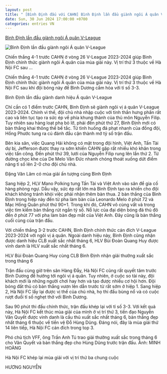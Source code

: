 ```yaml
---
layout: post
title: " [Bình Định đấu với CAHN] Bình Định lần đầu giành ngôi Á quân V-League"
date: Sun, 30 Jun 2024 17:00:00 +0700
categories: entries VN
---
```

[Bình Định lần đầu giành ngôi Á quân V-League](https://thethao.sggp.org.vn/binh-dinh-lan-dau-gianh-ngoi-a-quan-v-league-post747095.html)

![Bình Định lần đầu giành ngôi Á quân V-League](https://image.sggp.org.vn/1200x630/Uploaded/2024/nfhcgaoogazs/2024_06_30/thn6697-2267.jpg.webp)

Chiến thắng 4-1 trước CAHN ở vòng 26 V-League 2023-2024 giúp Bình Định chính thức giành ngôi Á quân của mùa giải này. Vị trí thứ 3 thuộc về Hà Nội FC sau ...

Chiến thắng 4-1 trước CAHN ở vòng 26 V-League 2023-2024 giúp Bình Định chính thức giành ngôi Á quân của mùa giải này. Vị trí thứ 3 thuộc về Hà Nội FC sau khi đội bóng này để Bình Dương cầm hòa với tỉ số 3-3.

Bình Định lần đầu giành danh hiệu Á quân V-League

Chỉ cần có 1 điểm trước CAHN, Bình Định sẽ giành ngôi vị á quân V-League 2023-2024. Chính vì thế, đội chủ nhà nhập cuộc với tinh thần hưng phấn rất cao và liên tục tạo ra sức ép về phía khung thành của thủ môn Nguyễn Filip. Tuy nhiên sau hàng loạt pha bỏ lỡ, phải đến phút thứ 27, Bình Định mới có bàn thắng khai thông thế bế tắc. Từ tình huống đá phạt nhanh của đồng đội, Hồng Phước tung ra cú đánh đầu cận thành mở tỷ số trận đấu.

Bên kia sân, việc Quang Hải không có mặt trong đội hình, Việt Anh, Tấn Tài dự bị, Jefferson được thay ra sớm khiến CAHN gặp rất nhiều khó khăn trong việc tấn công. Đến phút thứ 39, lưới của Nguyễn Filip rung lên lần thứ 2. Từ đường chọc khe của De Melo Văn Đức nhanh chóng thoát xuống dứt điểm nâng tỉ số lên 2-0 cho đội chủ nhà.

Đặng Văn Lâm có mùa giải ấn tượng cùng Bình Định

Sang hiệp 2, HLV Mano Polking tung Tấn Tài và Việt Anh vào sân để gia cố hàng phòng ngự. Dẫu vậy, sức ép rất lớn mà Bình Định tạo ra khiến cho đội khách không tránh khỏi việc phải nhận thêm bàn thua. 2 bàn thắng của Bình Định trong hiệp này đến từ pha làm bàn của Leonardo Melo ở phút 72 và Mạc Hồng Quân phút thứ 90+1. Trong khi đó, CAHN vô cùng vất vả trong việc tìm kiếm bàn thắng rút ngắn tỷ số. Nỗ lực của đại diện bóng đá thủ đô đến ở phút 77 với pha làm bàn đẹp mắt của Việt Anh. Đây cũng là bàn thắng cuối cùng của trận đấu.

Với chiến thắng 3-2 trước CAHN, Bình Định chính thức cán đích V-League 2023-2024 với ngôi vị á quân. Ngoài danh hiệu này, Bình Định cũng nhận được danh hiệu CLB xuất sắc nhất tháng 6, HLV Bùi Đoàn Quang Huy được vinh danh là HLV xuất sắc nhất tháng 6.

HLV Bùi Đoàn Quang Huy cùng CLB Bình Định nhận giải thưởng xuất sắc trong tháng 6

Trận đấu cùng giờ trên sân Hàng Đẫy, Hà Nội FC cũng rất quyết tâm trước Bình Dương để hướng tới ngôi vị á quân. Tuy nhiên, ở cuộc so tài này, đội khách mới là những người chơi hay hơn và tạo được nhiều cơ hội hơn. Đội bóng đất thủ có bàn thắng vươn lên dẫn trước từ rất sớm ở hiệp 1. Sang hiệp 2, Hà Nội FC lấy lại được vị thế của chủ nhà, họ thi đấu bùng nổ và có cuộc rượt đuổi tỉ số nghẹt thở với Bình Dương.

Sau 90 phút thi đấu chính thức, trận đấu khép lại với tỉ số 3-3. Với kết quả này, Hà Nội FC kết thúc mùa giải của mình ở vị trí thứ 3, tiền đạo Nguyễn Văn Quyết được vinh danh là cầu thủ xuất sắc nhất tháng 6, bàn thắng đẹp nhất tháng 6 thuộc về tiền vệ Đỗ Hùng Dũng. Đáng nói, đây là mùa giải thứ 14 liên tiếp, Hà Nội FC cán đích trong top 3.

Phó chủ tịch VFF, ông Trần Anh Tú trao giải thưởng xuất sắc trong tháng 6 cho Văn Quyết và bàn thắng đẹp cho Hùng Dũng trước trận đấu. Ảnh: MINH HOÀNG

Hà Nội FC khép lại mùa giải với vị trí thứ ba chung cuộc

HƯƠNG NGUYỄN

